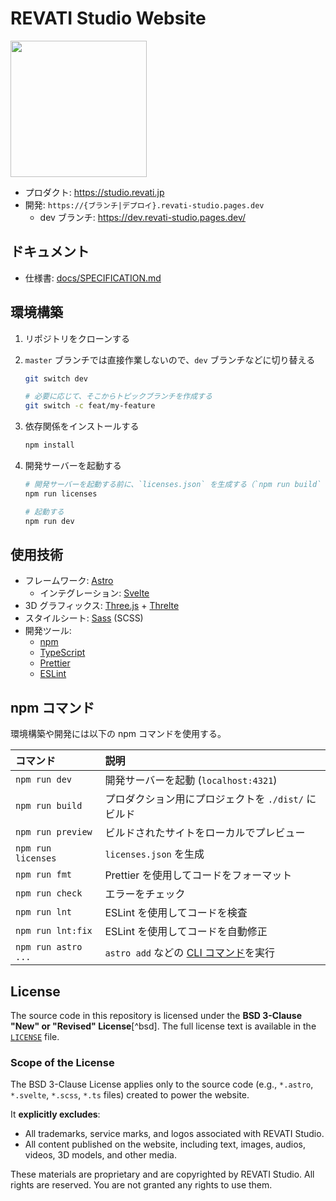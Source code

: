 # REVATI Studio Website

<img src="https://dev.revati-studio.pages.dev/images/Revati-Studio_header_orange.png" alt="" height="218" />

- プロダクト: https://studio.revati.jp
- 開発: `https://{ブランチ|デプロイ}.revati-studio.pages.dev`
  - dev ブランチ: https://dev.revati-studio.pages.dev/

## ドキュメント

- 仕様書: [docs/SPECIFICATION.md](./docs/SPECIFICATION.md)

## 環境構築

1. リポジトリをクローンする
1. `master` ブランチでは直接作業しないので、`dev` ブランチなどに切り替える

   ```bash
   git switch dev

   # 必要に応じて、そこからトピックブランチを作成する
   git switch -c feat/my-feature
   ```

1. 依存関係をインストールする
   ```bash
   npm install
   ```
1. 開発サーバーを起動する

   ```bash
   # 開発サーバーを起動する前に、`licenses.json` を生成する（`npm run build` では自動で実行される）
   npm run licenses

   # 起動する
   npm run dev
   ```

## 使用技術

- フレームワーク: [Astro](https://astro.build)
  - インテグレーション: [Svelte](https://svelte.dev)
- 3D グラフィックス: [Three.js](https://threejs.org) + [Threlte](https://threlte.xyz/)
- スタイルシート: [Sass](https://sass-lang.com) (SCSS)
- 開発ツール:
  - [npm](https://npmjs.com)
  - [TypeScript](https://typescriptlang.org)
  - [Prettier](https://prettier.io)
  - [ESLint](https://eslint.org)

## npm コマンド

環境構築や開発には以下の npm コマンドを使用する。

| コマンド            | 説明                                                                                          |
| :------------------ | :-------------------------------------------------------------------------------------------- |
| `npm run dev`       | 開発サーバーを起動 (`localhost:4321`)                                                         |
| `npm run build`     | プロダクション用にプロジェクトを `./dist/` にビルド                                           |
| `npm run preview`   | ビルドされたサイトをローカルでプレビュー                                                      |
| `npm run licenses`  | `licenses.json` を生成                                                                        |
| `npm run fmt`       | Prettier を使用してコードをフォーマット                                                       |
| `npm run check`     | エラーをチェック                                                                              |
| `npm run lnt`       | ESLint を使用してコードを検査                                                                 |
| `npm run lnt:fix`   | ESLint を使用してコードを自動修正                                                             |
| `npm run astro ...` | `astro add` などの [CLI コマンド](https://docs.astro.build/ja/reference/cli-reference/)を実行 |

## License

The source code in this repository is licensed under the **BSD 3-Clause "New" or "Revised" License**[^bsd].
The full license text is available in the [`LICENSE`](./LICENSE) file.

### Scope of the License

The BSD 3-Clause License applies only to the source code (e.g., `*.astro`, `*.svelte`, `*.scss`, `*.ts` files) created to power the website.

It **explicitly excludes**:

- All trademarks, service marks, and logos associated with REVATI Studio.
- All content published on the website, including text, images, audios, videos, 3D models, and other media.

These materials are proprietary and are copyrighted by REVATI Studio.
All rights are reserved. You are not granted any rights to use them.
